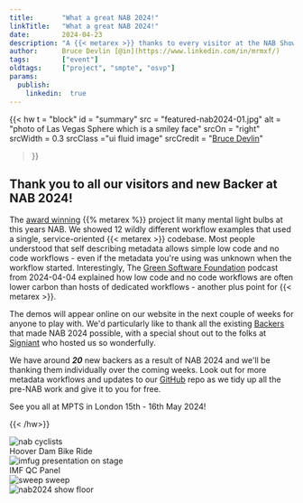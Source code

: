 ```yaml
---
title:       "What a great NAB 2024!"
linkTitle:   "What a great NAB 2024!"
date:        2024-04-23
description: "A {{< metarex >}} thanks to every visitor at the NAB Show, 2024"
author:      Bruce Devlin [@in](https://www.linkedin.com/in/mrmxf/)
tags:        ["event"]
oldtags:     ["project", "smpte", "osvp"]
params:
  publish:
    linkedin:  true
---
```


{{< hw t = "block"
  id    = "summary"
  src   = "featured-nab2024-01.jpg"
  alt   = "photo of Las Vegas Sphere which is a smiley face"
  srcOn = "right"
  srcWidth = 0.3
  srcClass ="ui fluid image"
  srcCredit = "[Bruce Devlin](https://mrmxf.com)"
>}}
<!-- markdownlint-disable MD025 -->

## Thank you to all our visitors and new Backer at NAB 2024!

The [award winning][0] {{%  metarex %}} project lit many mental light bulbs at this years NAB. We showed 12 wildly different workflow examples that used a single, service-oriented {{< metarex >}} codebase.  Most people understood that self describing metadata allows simple low code and no code workflows - even if the metadata you're using was unknown when the workflow started.  Interestingly, The [Green Software Foundation](https://podcast.greensoftware.foundation/) podcast from 2024-04-04 explained how low code and no code workflows are often lower carbon than hosts of dedicated workflows - another plus point for {{< metarex >}}.

The demos will appear online on our website in the next couple of weeks for anyone to play with. We'd particularly like to thank all the existing
[Backers](/backers) that made NAB 2024 possible, with a special shout out to the folks at [Signiant](https://signiant.com) who hosted us so wonderfully.

We have around **_20_** new backers as a result of NAB 2024 and we'll be
thanking them individually over the coming weeks. Look out for more metadata workflows and updates to our [GitHub](https://github.com/metarex-media) repo as we tidy up all the pre-NAB work and give it to you for free.

See you all at MPTS in London 15th - 16th May 2024!

[0]: /blog/2024/03/06/2024-03-06-rnf-wins-best-accelerator/

{{< /hw>}}

<div class="ui grid">
<div class="ui center middle aligned stackable eight wide column">
<img src="nab2024-00.jpg" class="ui fluid image" alt="nab cyclists">
<div class="ui center aligned message">
Hoover Dam Bike Ride
</div>
</div>
<div class="ui center middle aligned stackable eight wide column">
<img src="nab2024-03.jpg" class="ui fluid image"  alt="imfug presentation on stage">
<div class="ui center aligned message">
IMF QC Panel
</div>
</div>
<div class="ui center middle aligned stackable eight wide column">
<img src="nab2024-02.jpg" class="ui fluid image" alt="sweep sweep">
<div class="ui center aligned message">
</div>
</div>
</div class="ui center middle aligned stackable eight wide column">
<img src="nab2024-04.jpg" class="ui fluid image" alt="nab2024 show floor">
<div class="ui center aligned message">
</div>
</div>
</div>

